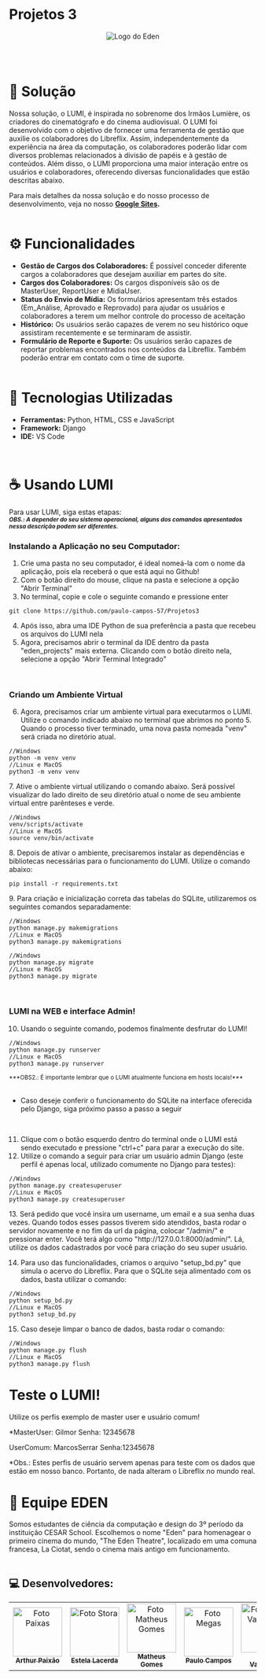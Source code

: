 # Projetos 3

<p align="center">
  <img src="https://cdn.discordapp.com/attachments/1145440299905200168/1156263713486147665/image-removebg-preview_VERMELHO_CERTO.png?ex=651455ff&is=6513047f&hm=4b9a61b213eef4e16bb236b503b9f9f05ac9ec05e9833b0bdce34b32161a7d35" alt="Logo do Eden">
</p>
<br></br>

# 🎥 Solução

Nossa solução, o LUMI, é inspirada no sobrenome dos Irmãos Lumière, os criadores do cinematógrafo e do cinema audiovisual. O LUMI foi desenvolvido com o objetivo de fornecer uma ferramenta de gestão que auxilie os colaboradores do Libreflix. Assim, independentemente da experiência na área da computação, os colaboradores poderão lidar com diversos problemas relacionados à divisão de papéis e à gestão de conteúdos. Além disso, o LUMI proporciona uma maior interação entre os usuários e colaboradores, oferecendo diversas funcionalidades que estão descritas abaixo.

Para mais detalhes da nossa solução e do nosso processo de desenvolvimento, veja no nosso <b>[Google Sites](https://sites.google.com/cesar.school/eden/equipe).</b>
<br></br>

# ⚙️ Funcionalidades

- <b>Gestão de Cargos dos Colaboradores:</b> É possível conceder diferente cargos a colaboradores que desejam auxiliar em partes do site.
- <b>Cargos dos Colaboradores:</b> Os cargos disponíveis são os de MasterUser, ReportUser e MidiaUser.
- <b>Status do Envio de Mídia:</b> Os formulários apresentam três estados (Em_Análise, Aprovado e Reprovado) para ajudar os usuários e colaboradores a terem um melhor controle do processo de aceitação
- <b>Histórico:</b> Os usuários serão capazes de verem no seu histórico oque assistiram recentemente e se terminaram de assistir.
- <b>Formulário de Reporte e Suporte:</b> Os usuários serão capazes de reportar problemas encontrados nos conteúdos da Libreflix. Também poderão entrar em contato com o time de suporte.
<br></br>

# 💾 Tecnologias Utilizadas

- <b>Ferramentas:</b> Python, HTML, CSS e JavaScript
- <b>Framework:</b> Django
- <b>IDE:</b> VS Code

<br>

# ☕ Usando LUMI
Para usar LUMI, siga estas etapas:<br>
<sub>***OBS.: A depender do seu sistema operacional, alguns dos comandos apresentados nessa descrição podem ser diferentes.***</sub>
### Instalando a Aplicação no seu Computador:

1. Crie uma pasta no seu computador, é ideal nomeá-la com o nome da aplicação, pois ela receberá o que está aqui no Github!
2. Com o botão direito do mouse, clique na pasta e selecione a opção "Abrir Terminal"
3. No terminal, copie e cole o seguinte comando e pressione enter
<dt> 
  
    git clone https://github.com/paulo-campos-57/Projetos3

</dt>

4. Após isso, abra uma IDE Python de sua preferência a pasta que recebeu os arquivos do LUMI nela
5. Agora, precisamos abrir o terminal da IDE dentro da pasta "eden_projects" mais externa. Clicando com o botão direito nela, selecione a opção "Abrir Terminal Integrado"

<br>

 ### Criando um Ambiente Virtual
6. Agora, precisamos criar um ambiente virtual para executarmos o LUMI. Utilize o comando indicado abaixo no terminal que abrimos no ponto 5. Quando o processo tiver terminado, uma nova pasta nomeada "venv" será criada no diretório atual.
<dt> 

    //Windows
    python -m venv venv
    //Linux e MacOS
    python3 -m venv venv
    
</dt>
7. Ative o ambiente virtual utilizando o comando abaixo. Será possível visualizar do lado direito de seu diretório atual o nome de seu ambiente virtual entre parênteses e verde.
<dt> 

    //Windows  
    venv/scripts/activate
    //Linux e MacOS
    source venv/bin/activate
</dt>
8. Depois de ativar o ambiente, precisaremos instalar as dependências e bibliotecas necessárias para o funcionamento do LUMI. Utilize o comando abaixo:
<dt> 
  
    pip install -r requirements.txt

</dt>
9. Para criação e inicialização correta das tabelas do SQLite, utilizaremos os seguintes comandos separadamente:
<dt> 
  
    //Windows
    python manage.py makemigrations
    //Linux e MacOS
    python3 manage.py makemigrations
    
</dt>
<dt> 

    //Windows
    python manage.py migrate
    //Linux e MacOS
    python3 manage.py migrate

</dt>
<br>

### LUMI na WEB e interface Admin!
10. Usando o seguinte comando, podemos finalmente desfrutar do LUMI!
<dt> 

    //Windows
    python manage.py runserver
    //Linux e MacOS
    python3 manage.py runserver

</dt>
<sub>***OBS2.: É importante lembrar que o LUMI atualmente funciona em hosts locais!***</sub>
<br>
<br>

- Caso deseje conferir o funcionamento do SQLite na interface oferecida pelo Django, siga próximo passo a passo a seguir

<br>

11. Clique com o botão esquerdo dentro do terminal onde o LUMI está sendo executado e pressione "ctrl+c" para parar a execução do site.
12. Utilize o comando a seguir para criar um usuário admin Django (este perfil é apenas local, utilizado comumente no Django para testes):
<dt> 
  
    //Windows
    python manage.py createsuperuser
    //Linux e MacOS
    python3 manage.py createsuperuser
    
</dt>
13. Será pedido que você insira um username, um email e a sua senha duas vezes. Quando todos esses passos tiverem sido atendidos, basta rodar o servidor novamente e no fim da url da página, colocar "/admin/" e pressionar enter. Você terá algo como "http://127.0.0.1:8000/admin/". Lá, utilize os dados cadastrados por você para criação do seu super usuário.


14. Para uso das funcionalidades, criamos o arquivo "setup_bd.py" que simula o acervo do Libreflix. Para que o SQLite seja alimentado com os dados, basta utilizar o comando:

<dt> 

    //Windows
    python setup_bd.py
    //Linux e MacOS
    python3 setup_bd.py
    
</dt>

15. Caso deseje limpar o banco de dados, basta rodar o comando:

<dt> 

    //Windows
    python manage.py flush
    //Linux e MacOS
    python3 manage.py flush
    
</dt>


# Teste o LUMI! 

Utilize os perfis exemplo de master user e usuário comum!

*MasterUser: Gilmor
Senha: 12345678

UserComum: MarcosSerrar
Senha:12345678

*Obs.: Estes perfis de usuário servem apenas para teste com os dados que estão em nosso banco. Portanto, de nada alteram o Libreflix no mundo real.

# 🤝 Equipe EDEN

Somos estudantes de ciência da computação e design do 3º período da instituição CESAR School. Escolhemos o nome "Eden" para homenagear o primeiro cinema do mundo, "The Eden Theatre", localizado em uma comuna francesa, La Ciotat, sendo o cinema mais antigo em funcionamento.
<br></br>

## 💻 Desenvolvedores:
<table>
  <tr>
    <td align="center">
      <a href="https://github.com/paixaoao">
        <img src="https://avatars.githubusercontent.com/u/126728380?v=4" width="100px;" alt="Foto Paixas"/><br>
        <sub>
          <b>Arthur Paixão</b>
        </sub>
      </a>
    </td>
    <td align="center">
      <a href="https://github.com/EstelaLacerda">
        <img src="https://avatars.githubusercontent.com/u/117921412?v=4" width="100px;" alt="Foto Stora"/><br>
        <sub>
          <b>Estela Lacerda</b>
        </sub>
      </a>
    </td>
    <td align="center">
      <a href="https://github.com/MatheusGom">
        <img src="https://avatars.githubusercontent.com/u/117746778?v=4" width="100px;" alt="Foto Matheus Gomes"/><br>
        <sub>
          <b>Matheus Gomes</b>
        </sub>
      </a>
    </td>
    <td align="center">
      <a href="https://github.com/paulo-campos-57">
        <img src="https://avatars.githubusercontent.com/u/77108503?v=4" width="100px;" alt="Foto Megas"/><br>
        <sub>
          <b>Paulo Campos</b>
        </sub>
      </a>
    </td>
    <td align="center">
      <a href="https://github.com/SofiaValadares">
        <img src="https://avatars.githubusercontent.com/u/113111708?v=4" width="100px;" alt="Foto Sofia Valadares"/><br>
        <sub>
          <b>Sofia Valadares</b>
        </sub>
      </a>
    </td>
    <td align="center">
      <a href="https://github.com/virnaamaral">
        <img src="https://avatars.githubusercontent.com/u/116957619?v=4" width="100px;" alt="Foto Virnas"/><br>
        <sub>
          <b>Virna Amaral</b>
        </sub>
      </a>
    </td>
  </tr>
</table>
<br></br>
